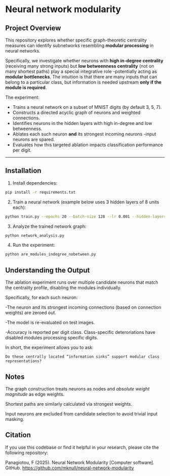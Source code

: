 
# Neural network modularity

## Project Overview

This repository explores whether specific graph-theoretic centrality measures can identify subnetworks resembling **modular processing** in neural networks.

Specifically, we investigate whether neurons with **high in-degree centrality** (receiving many strong inputs) but **low betweenness centrality** (not on many shortest paths) play a special integrative role -potentially acting as **modular bottlenecks**. The intuition is that there are many inputs that can belong to a particular class, but information is needed upstream **only if the module is required**. 

The experiment:
- Trains a neural network on a subset of MNIST digits (by default 3, 5, 7).
- Constructs a directed acyclic graph of neurons and weighted connections.
- Identifies neurons in the hidden layers with high in-degree and low betweenness.
- Ablates each such neuron **and** its strongest incoming neurons -input neurons are spared.
- Evaluates how this targeted ablation impacts classification performance per digit.

---

## Installation

1. Install dependencies:
```bash
pip install -r requirements.txt
```
2. Train a neural network (example below uses 3 hidden layers of 8 units each):
```bash
python train.py --epochs 20 --batch-size 128 --lr 0.001 --hidden-layers 8,8,8 --save-dir ./mlp
```
3. Analyze the trained network graph:
```bash
python network_analysis.py
```
4. Run the experiment:
```bash
python are_modules_indegree_nobetween.py
```
## Understanding the Output

The ablation experiment runs over multiple candidate neurons that match the centrality profile, disabling the modules individually. 

Specifically, for each such neuron:

   -The neuron and its strongest incoming connections (based on connection weights) are zeroed out.

   -The model is re-evaluated on test images.

  -Accuracy is reported per digit class. Class-specific deteroriations have disabled modules processing specific digits.

In short, the experiment allows you to ask:

    Do these centrally located “information sinks” support modular class representations?

## Notes

The graph construction treats neurons as nodes and *absolute weight magnitude* as edge weights.

Shortest paths are similarly calculated via strongest weights. 

Input neurons are excluded from candidate selection to avoid trivial input masking.

## Citation

If you use this codebase or find it helpful in your research, please cite the following repository:

Panagiotou, F (2025). Neural Network Modularity [Computer software]. GitHub. https://github.com/mknull/neural-network-modularity
